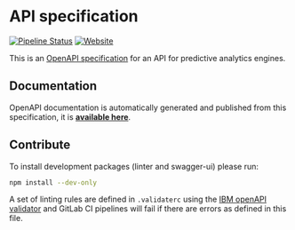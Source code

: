# API specification

[![Pipeline Status](https://gitlab.com/visualising-sensitivity-classification-features/api-specification/badges/master/pipeline.svg)](https://gitlab.com/visualising-sensitivity-classification-features/api-specification/pipelines)
[![Website](https://img.shields.io/website?url=https%3A%2F%2Fharpocrates-app.gitlab.io%2Fapi-specification)](https://harpocrates-app.gitlab.io/api-specification)

This is an [OpenAPI specification](https://en.wikipedia.org/wiki/OpenAPI_Specification) for an API for predictive analytics engines.

## Documentation

OpenAPI documentation is automatically generated and published from this specification, it is [**available here**](https://harpocrates-app.gitlab.io/api-specification).

## Contribute

To install development packages (linter and swagger-ui) please run:

```bash
npm install --dev-only
```

A set of linting rules are defined in `.validaterc` using the [IBM openAPI validator](https://github.com/IBM/openapi-validator) and GitLab CI pipelines will fail if there are errors as defined in this file.
